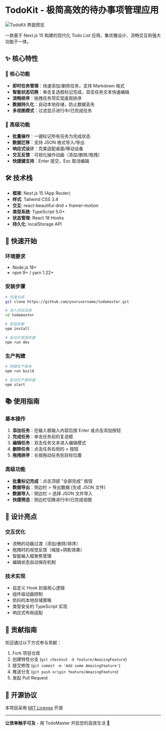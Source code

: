 # TodoKit - 极简高效的待办事项管理应用

![TodoKit 界面预览]()

一款基于 Next.js 15 构建的现代化 Todo List 应用，集优雅设计、流畅交互和强大功能于一体。

## ✨ 核心特性

### 🎯 核心功能
- **即时任务管理**：快速添加/删除任务，支持 Markdown 格式
- **智能状态切换**：单击复选框标记完成，双击任务文本快速编辑
- **流畅排序**：拖拽任务项实现直观排序
- **数据持久化**：自动本地存储，防止数据丢失
- **多视图模式**：过滤显示进行中/已完成任务

### 🚀 高级功能
- **批量操作**：一键标记所有任务为完成状态
- **数据迁移**：支持 JSON 格式导入/导出
- **响应式设计**：完美适配桌面/移动设备
- **交互反馈**：可视化操作动画（添加/删除/拖拽）
- **快捷键支持**：Enter 提交，Esc 取消编辑

## 🛠️ 技术栈

- **框架**: Next.js 15 (App Router)
- **样式**: Tailwind CSS 3.4
- **交互**: react-beautiful-dnd + framer-motion
- **类型系统**: TypeScript 5.0+
- **状态管理**: React 18 Hooks
- **持久化**: localStorage API

## 🚀 快速开始

### 环境要求
- Node.js 18+
- npm 9+ / yarn 1.22+

### 安装步骤
```bash
# 克隆仓库
git clone https://github.com/yourusername/todomaster.git

# 进入项目目录
cd todomaster

# 安装依赖
npm install

# 启动开发服务器
npm run dev
```

### 生产构建
```bash
# 构建生产版本
npm run build

# 启动生产服务器
npm start
```

## 📚 使用指南

### 基本操作
1. **添加任务**：在输入框输入内容后按 Enter 或点击添加按钮
2. **完成任务**：单击任务前的复选框
3. **编辑任务**：双击任务文本进入编辑模式
4. **删除任务**：点击任务右侧的 × 按钮
5. **拖拽排序**：长按拖动任务到目标位置

### 高级功能
- **批量标记完成**：点击顶部 "全部完成" 按钮
- **数据导出**：侧边栏 > 导出数据 (生成 JSON 文件)
- **数据导入**：侧边栏 > 选择 JSON 文件导入
- **快捷筛选**：侧边栏切换进行中/已完成视图

## 🌟 设计亮点

### 交互优化
- 流畅的动画过渡（添加/删除/排序）
- 拖拽时的视觉反馈（缩放+阴影效果）
- 智能输入框聚焦管理
- 编辑状态自动保存机制

### 技术实现
- 自定义 Hook 封装核心逻辑
- 组件级动画控制
- 防抖的本地存储策略
- 类型安全的 TypeScript 实现
- 响应式布局适配

## 🤝 贡献指南

欢迎通过以下方式参与贡献：
1. Fork 项目仓库
2. 创建特性分支 (`git checkout -b feature/AmazingFeature`)
3. 提交修改 (`git commit -m 'Add some AmazingFeature'`)
4. 推送分支 (`git push origin feature/AmazingFeature`)
5. 发起 Pull Request

## 📄 开源协议

本项目采用 [MIT License](LICENSE) 开源

---

**让效率触手可及** - 用 TodoMaster 开启您的高效生活 🚀
